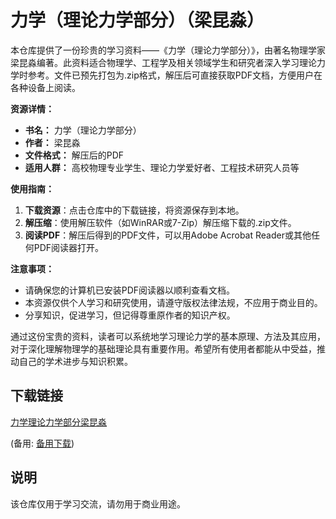 # 力学（理论力学部分）（梁昆淼）

本仓库提供了一份珍贵的学习资料——《力学（理论力学部分）》，由著名物理学家梁昆淼编著。此资料适合物理学、工程学及相关领域学生和研究者深入学习理论力学时参考。文件已预先打包为.zip格式，解压后可直接获取PDF文档，方便用户在各种设备上阅读。

**资源详情：**
- **书名：** 力学（理论力学部分）
- **作者：** 梁昆淼
- **文件格式：** 解压后的PDF
- **适用人群：** 高校物理专业学生、理论力学爱好者、工程技术研究人员等

**使用指南：**
1. **下载资源**：点击仓库中的下载链接，将资源保存到本地。
2. **解压缩**：使用解压软件（如WinRAR或7-Zip）解压缩下载的.zip文件。
3. **阅读PDF**：解压后得到的PDF文件，可以用Adobe Acrobat Reader或其他任何PDF阅读器打开。

**注意事项：**
- 请确保您的计算机已安装PDF阅读器以顺利查看文档。
- 本资源仅供个人学习和研究使用，请遵守版权法律法规，不应用于商业目的。
- 分享知识，促进学习，但记得尊重原作者的知识产权。

通过这份宝贵的资料，读者可以系统地学习理论力学的基本原理、方法及其应用，对于深化理解物理学的基础理论具有重要作用。希望所有使用者都能从中受益，推动自己的学术进步与知识积累。

## 下载链接
[力学理论力学部分梁昆淼](https://pan.quark.cn/s/4550d8118d52) 

(备用: [备用下载](https://pan.baidu.com/s/1fqiphKBxs9UBzDX2ZqKW0Q?pwd=1234))

## 说明

该仓库仅用于学习交流，请勿用于商业用途。
